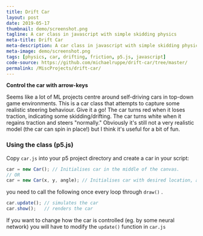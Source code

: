 ```yaml
---
title: Drift Car
layout: post
date: 2019-05-17
thumbnail: demo/screenshot.png
tagline: A car class in javascript with simple skidding physics
meta-title: Drift Car
meta-description: A car class in javascript with simple skidding physics
meta-image: demo/screenshot.png
tags: [physics, car, drifting, friction, p5.js, javascript]
code-source: https://github.com/michaelruppe/drift-car/tree/master/
permalink: /MiscProjects/drift-car/
---
```

<script src="https://cdnjs.cloudflare.com/ajax/libs/p5.js/0.7.3/p5.js"></script>
<script src="sketch.js"></script>
<script src="car.js"></script>

**Control the car with arrow-keys**

<div id="sketch-holder"></div>


Seems like a lot of ML projects centre around self-driving cars in top-down game environments. This is a car class that attempts to capture some realistic steering behaviour. Give it a go! The car turns red when it loses traction, indicating some skidding/drifting. The car turns white when it regains traction and steers "normally." Obviously it's still not a very realistic model (the car can spin in place!) but I think it's useful for a bit of fun.

### Using the class (p5.js)
Copy `car.js` into your p5 project directory and create a car in your script:
```javascript
car = new Car(); // Initialises car in the middle of the canvas.
// OR
car = new Car(x, y, angle); // Initialises car with desired location, angle
```
you need to call the following once every loop through `draw()` .
```javascript
car.update(); // simulates the car
car.show();   // renders the car
```

If you want to change how the car is controlled (eg. by some neural network) you will have to modify the `update()` function in `car.js`
